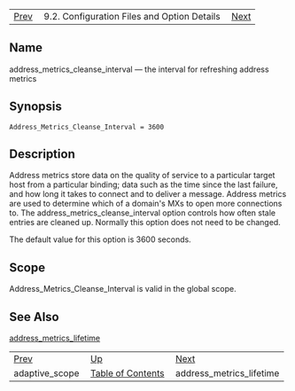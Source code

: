 |     |     |     |
| --- | --- | --- |
| [Prev](conf.ref.adaptive_scope)  | 9.2. Configuration Files and Option Details |  [Next](conf.ref.address_metrics_lifetime.php) |

<a name="conf.ref.address_metrics_cleanse_interval"></a>
## Name

address_metrics_cleanse_interval — the interval for refreshing address metrics

## Synopsis

`Address_Metrics_Cleanse_Interval = 3600`

<a name="idp7416240"></a>
## Description

Address metrics store data on the quality of service to a particular target host from a particular binding; data such as the time since the last failure, and how long it takes to connect and to deliver a message. Address metrics are used to determine which of a domain's MXs to open more connections to. The address_metrics_cleanse_interval option controls how often stale entries are cleaned up. Normally this option does not need to be changed.

The default value for this option is 3600 seconds.

<a name="idp7418784"></a>
## Scope

Address_Metrics_Cleanse_Interval is valid in the global scope.

<a name="idp7420448"></a>
## See Also

[address_metrics_lifetime](conf.ref.address_metrics_lifetime "address_metrics_lifetime")

|     |     |     |
| --- | --- | --- |
| [Prev](conf.ref.adaptive_scope)  | [Up](conf.ref.files.php) |  [Next](conf.ref.address_metrics_lifetime.php) |
| adaptive_scope  | [Table of Contents](index) |  address_metrics_lifetime |
